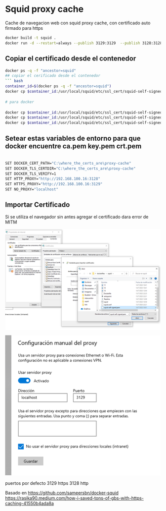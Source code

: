 # Squid proxy cache

Cache de navegacion web con squid proxy cache, con certificado auto firmado para https 

``` bash
docker build -t squid .
docker run -d --restart=always --publish 3129:3129  --publish 3128:3128  --volume $(pwd)/squid/cache:/var/spool/squid   squid
```

## Copiar el certificado desde el contenedor

``` bash
docker ps -q -f "ancestor=squid"
## copiar el cerificado desde el contenedor
``` bash
container_id=$(docker ps -q -f "ancestor=squid")
docker cp $container_id:/usr/local/squid/etc/ssl_cert/squid-self-signed.pem squid-self-signed.pem

# para docker

docker cp $container_id:/usr/local/squid/etc/ssl_cert/squid-self-signed.pem ca.pem
docker cp $container_id:/usr/local/squid/etc/ssl_cert/squid-self-signed.key key.pem
docker cp $container_id:/usr/local/squid/etc/ssl_cert/squid-self-signed.crt crt.pem

```

## Setear estas variables de entorno para que docker encuentre ca.pem key.pem crt.pem

``` bash

SET DOCKER_CERT_PATH="C:\where_the_certs_are\proxy-cache"
SET DOCKER_TLS_CERTDIR="C:\where_the_certs_are\proxy-cache"
SET DOCKER_TLS_VERIFY=1
SET HTTP_PROXY="http://192.168.100.16:3128"
SET HTTPS_PROXY="http://192.168.100.16:3129"
SET NO_PROXY="localhost"

```

## Importar Certificado
Si se utiliza el navegador sin antes agregar el certificado dara error de MITM


![seleccionar proxy](./14.png)


![seleccionar proxy](./15.png)



puertos por defecto
3129 https
3128 http

Basado en
https://github.com/sameersbn/docker-squid
https://rasika90.medium.com/how-i-saved-tons-of-gbs-with-https-caching-41550b4ada8a




